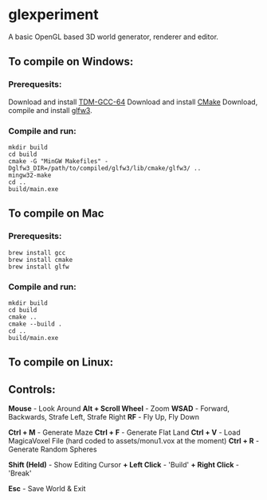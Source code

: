 
# glexperiment

A basic OpenGL based 3D world generator, renderer and editor.

## To compile on Windows:

### Prerequesits:
Download and install [TDM-GCC-64](https://jmeubank.github.io/tdm-gcc/)
Download and install [CMake](https://cmake.org/)
Download, compile and install [glfw3](https://github.com/glfw/glfw).
### Compile and run:
```
mkdir build
cd build
cmake -G "MinGW Makefiles" -Dglfw3_DIR=/path/to/compiled/glfw3/lib/cmake/glfw3/ ..
mingw32-make
cd ..
build/main.exe
```

## To compile on Mac 

### Prerequesits:
```
brew install gcc
brew install cmake
brew install glfw
```
### Compile and run:
```
mkdir build
cd build
cmake ..
cmake --build .
cd ..
build/main.exe
```

## To compile on Linux:



## Controls:

**Mouse** - Look Around
**Alt + Scroll Wheel** - Zoom
**WSAD** - Forward, Backwards, Strafe Left, Strafe Right
**RF** - Fly Up, Fly Down

**Ctrl + M** - Generate Maze
**Ctrl + F** - Generate Flat Land
**Ctrl + V** - Load MagicaVoxel File (hard coded to assets/monu1.vox at the moment)
**Ctrl + R** - Generate Random Spheres

**Shift (Held)** - Show Editing Cursor
**+ Left Click** - 'Build'
**+ Right Click** - 'Break'

**Esc** - Save World & Exit
